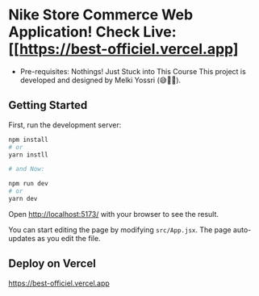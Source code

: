 # Nike Store Commerce Web Application! Check Live: [[https://best-officiel.vercel.app]
- Pre-requisites: Nothings! Just Stuck into This Course
This project is developed and designed by Melki Yossri (😅🚀🚀).

## Getting Started

First, run the development server:

```bash
npm install
# or
yarn instll

# and Now:

npm run dev
# or
yarn dev
```
Open [http://localhost:5173/](http://localhost:5173/) with your browser to see the result.

You can start editing the page by modifying `src/App.jsx`. The page auto-updates as you edit the file.

## Deploy on Vercel
https://best-officiel.vercel.app
